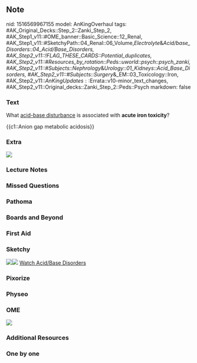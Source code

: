 ## Note
nid: 1516569967155
model: AnKingOverhaul
tags: #AK_Original_Decks::Step_2::Zanki_Step_2, #AK_Step1_v11::#OME_banner::Basic_Science::12_Renal, #AK_Step1_v11::#SketchyPath::04_Renal::06_Volume,_Electrolyte_&_Acid/base_Disorders::04_Acid/Base_Disorders, #AK_Step2_v11::!FLAG_THESE_CARDS::Potential_duplicates, #AK_Step2_v11::#Resources_by_rotation::Peds::uworld::psych::psych_zanki, #AK_Step2_v11::#Subjects::Nephrology_&_Urology::01_Kidneys::Acid_Base_Disorders, #AK_Step2_v11::#Subjects::Surgery_&_EM::03_Toxicology::Iron, #AK_Step2_v11::$AnKingUpdates::$Errata::v10-minor_text_changes, #AK_Step2_v11::Original_decks::Zanki_Step_2::Peds::Psych
markdown: false

### Text
What <u>acid-base disturbance</u> is associated with <b>acute iron
toxicity</b>?
<div>
  {{c1::Anion gap metabolic acidosis}}
</div>

### Extra
<img src="ironn_1606536512074.png">

### Lecture Notes


### Missed Questions


### Pathoma


### Boards and Beyond


### First Aid


### Sketchy
<img src=
"Screen%20Shot%202019-11-30%20at%203.12.06%20PM-b590584048e67bf6917a663a6d4eced34454f4c9.png"><img src="Zoverall%20picture-8f42bf07395bb4befd8d252ba3f9b8be9760022e_1566160514431_1566160514431.png">
<a href=
"https://dashboard.sketchy.com/study/medical/courses/medical-pathophysiology/units/medical-pathophysiology-renal/videos/medical-pathophysiology-renal-volume-electrolyte-and-acidbase-disorders-acidbase-disorders?utm_source=anki&utm_medium=partnership&utm_campaign=february_update&utm_content=medical">
Watch Acid/Base Disorders</a>

### Pixorize


### Physeo


### OME
<div class="ome-widget">
  <a href="https://onlinemeded.org/spa/renal?ref=anki"><img src=
  "_OME_AnkiFlashcards_Topic_2.png"></a>
</div>

### Additional Resources


### One by one

